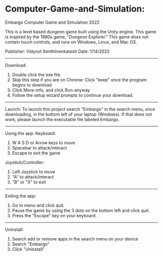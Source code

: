 # Computer-Game-and-Simulation:

Embargo 
Computer Game and Simulation 2022

This is a level based dungeon game built using the Unity engine. This game is inspired by the 1980s game, "Dungeon Explorer."
This game does not contain touch controls, and runs on Windows, Linux, and Mac OS.

Publisher: Vidyoot Senthilvenkatesh
Date: 1/14/2022

------------------------------------------------------------------------------------------------------------------------------
Download:
1. Double click the exe file.
2. Skip this step if you are on Chrome: Click "keep" once the program begins to download
3. Click More-info, and click Run-anyway
4. Follow the setup wizard prompts to continue your download.

------------------------------------------------------------------------------------------------------------------------------
Launch:
To launch this project search "Embargo" in the search menu, once downloading, in the bottom left of your laptop (Windows). 
If that does not work, please launch the executable file labeled Embargo.

------------------------------------------------------------------------------------------------------------------------------
Using the app:
Keyboard:
1. W A S D or Arrow keys to move
2. Spacebar to attack/interact
3. Escape to exit the game

Joystick/Controller:
1. Left Joystick to move
2. "A" to attack/interact
3. "B" or "X" to exit

------------------------------------------------------------------------------------------------------------------------------
Exiting the app:
1. Go to menu and click quit.
2. Pause the game by using the 3 dots on the bottom left and click quit.
3. Press the "Escape" key on your keyboard.

------------------------------------------------------------------------------------------------------------------------------
Uninstall:
1. Search add or remove apps in the search menu on your device
2. Search "Embargo"
3. Click "Uninstall"
